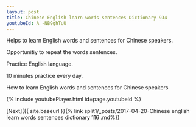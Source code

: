 ```yaml
---
layout: post
title: Chinese English learn words sentences Dictionary 934 
youtubeId: A_-NB9ghTuU
---
```

 
 
Helps to learn English words and sentences for Chinese speakers.

Opportunitiy to repeat the words sentences. 

Practice English language. 
 
10 minutes practice every day. 
 
How to learn English words and sentences for Chinese speakers 
 
{% include youtubePlayer.html id=page.youtubeId %}
 
 
[Next]({{ site.baseurl }}{% link  split1/_posts/2017-04-20-Chinese english learn words sentences dictionary 116 .md%})
 
